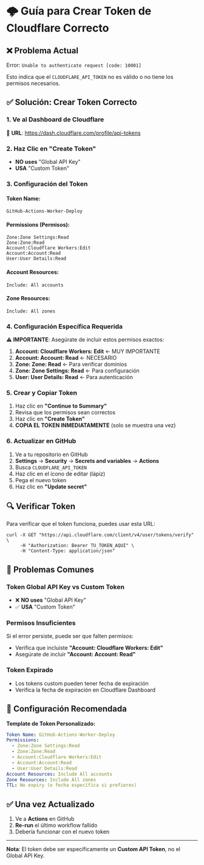 # 🌩️ Guía para Crear Token de Cloudflare Correcto

## ❌ Problema Actual
Error: `Unable to authenticate request [code: 10001]`

Esto indica que el `CLOUDFLARE_API_TOKEN` no es válido o no tiene los permisos necesarios.

## ✅ Solución: Crear Token Correcto

### 1. Ve al Dashboard de Cloudflare
🔗 **URL**: https://dash.cloudflare.com/profile/api-tokens

### 2. Haz Clic en "Create Token"
- **NO uses** "Global API Key"
- **USA** "Custom Token"

### 3. Configuración del Token

#### **Token Name:**
```
GitHub-Actions-Worker-Deploy
```

#### **Permissions (Permisos):**
```
Zone:Zone Settings:Read
Zone:Zone:Read  
Account:Cloudflare Workers:Edit
Account:Account:Read
User:User Details:Read
```

#### **Account Resources:**
```
Include: All accounts
```

#### **Zone Resources:**
```
Include: All zones
```

### 4. Configuración Específica Requerida

**⚠️ IMPORTANTE**: Asegúrate de incluir estos permisos exactos:

1. **Account: Cloudflare Workers: Edit** ← MUY IMPORTANTE
2. **Account: Account: Read** ← NECESARIO
3. **Zone: Zone: Read** ← Para verificar dominios
4. **Zone: Zone Settings: Read** ← Para configuración
5. **User: User Details: Read** ← Para autenticación

### 5. Crear y Copiar Token

1. Haz clic en **"Continue to Summary"**
2. Revisa que los permisos sean correctos
3. Haz clic en **"Create Token"**
4. **COPIA EL TOKEN INMEDIATAMENTE** (solo se muestra una vez)

### 6. Actualizar en GitHub

1. Ve a tu repositorio en GitHub
2. **Settings** → **Security** → **Secrets and variables** → **Actions**
3. Busca `CLOUDFLARE_API_TOKEN`
4. Haz clic en el ícono de editar (lápiz)
5. Pega el nuevo token
6. Haz clic en **"Update secret"**

## 🔍 Verificar Token

Para verificar que el token funciona, puedes usar esta URL:
```
curl -X GET "https://api.cloudflare.com/client/v4/user/tokens/verify" \
     -H "Authorization: Bearer TU_TOKEN_AQUI" \
     -H "Content-Type: application/json"
```

## 🚨 Problemas Comunes

### Token Global API Key vs Custom Token
- ❌ **NO uses** "Global API Key" 
- ✅ **USA** "Custom Token"

### Permisos Insuficientes
Si el error persiste, puede ser que falten permisos:
- Verifica que incluiste **"Account: Cloudflare Workers: Edit"**
- Asegúrate de incluir **"Account: Account: Read"**

### Token Expirado
- Los tokens custom pueden tener fecha de expiración
- Verifica la fecha de expiración en Cloudflare Dashboard

## 🎯 Configuración Recomendada

**Template de Token Personalizado:**
```yaml
Token Name: GitHub-Actions-Worker-Deploy
Permissions:
  - Zone:Zone Settings:Read
  - Zone:Zone:Read  
  - Account:Cloudflare Workers:Edit
  - Account:Account:Read
  - User:User Details:Read
Account Resources: Include All accounts
Zone Resources: Include All zones
TTL: No expiry (o fecha específica si prefieres)
```

## ✅ Una vez Actualizado

1. Ve a **Actions** en GitHub
2. **Re-run** el último workflow fallido
3. Debería funcionar con el nuevo token

---

**Nota**: El token debe ser específicamente un **Custom API Token**, no el Global API Key.